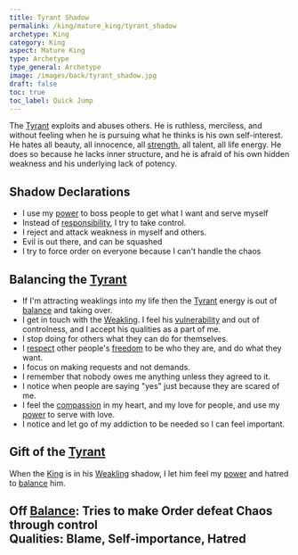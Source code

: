 ```yaml
---
title: Tyrant Shadow
permalink: /king/mature_king/tyrant_shadow
archetype: King
category: King
aspect: Mature King
type: Archetype
type_general: Archetype
image: /images/back/tyrant_shadow.jpg
draft: false
toc: true
toc_label: Quick Jump
---
```

 The [Tyrant](/king/mature_king/tyrant_shadow) exploits and abuses others. He is ruthless, merciless, and without feeling when he is pursuing what he thinks is his own self-interest. He hates all beauty, all innocence, all [strength](/warrior/mature_warrior/strength), all talent, all life energy. He does so because he lacks inner structure, and he is afraid of his own hidden weakness and his underlying lack of potency.  
  
  
## Shadow Declarations  
- I use my [power](/king/mature_king/power) to boss people to get what I want and serve myself  
- Instead of [responsibility](/king/mature_king/responsibility), I try to take control.  
- I reject and attack weakness in myself and others.  
- Evil is out there, and can be squashed  
- I try to force order on everyone because I can't handle the chaos  
  
## Balancing the [Tyrant](/king/mature_king/tyrant_shadow)  
- If I'm attracting weaklings into my life then the [Tyrant](/king/mature_king/tyrant_shadow) energy is out of [balance](/king/body/ruler_and_judge/balance) and taking over.  
- I get in touch with the [Weakling](/king/mature_king/weakling_shadow). I feel his [vulnerability](/warrior/mature_warrior/vulnerability) and out of controlness, and I accept his qualities as a part of me.   
- I stop doing for others what they can do for themselves.   
- I [respect](/king/spirit/leader/respect) other people's [freedom](/lover/spirit/jester/freedom) to be who they are, and do what they want.  
- I focus on making requests and not demands.   
- I remember that nobody owes me anything unless they agreed to it.   
- I notice when people are saying "yes" just because they are scared of me.  
- I feel the [compassion](/king/heart/peace_maker_and_diplomat/compassion) in my heart, and my love for people, and use my [power](/king/mature_king/power) to serve with love.   
- I notice and let go of my addiction to be needed so I can feel important.  
  
## Gift of the [Tyrant](/king/mature_king/tyrant_shadow)  
When the [King](/king/mature_king) is in his [Weakling](/king/mature_king/weakling_shadow) shadow, I let him feel my [power](/king/mature_king/power) and hatred to [balance](/king/body/ruler_and_judge/balance) him.   
  
**Off [Balance](/king/body/ruler_and_judge/balance):** Tries to make Order defeat Chaos through control  
**Qualities:** Blame, Self-importance, Hatred
---
